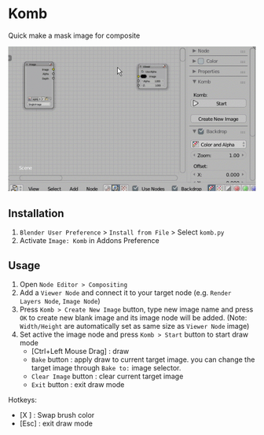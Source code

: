 # Komb

Quick make a mask image for composite

![image](./docs/a.gif)

## Installation
1. `Blender User Preference` > `Install from File` > Select `komb.py`
2. Activate `Image: Komb` in Addons Preference


## Usage

1. Open `Node Editor > Compositing`
2. Add a `Viewer Node` and connect it to your target node (e.g. `Render Layers Node`, `Image Node`)
3. Press `Komb > Create New Image` button, type new image name and press `OK`
    to create new blank image and its image node will be added.
    (Note: `Width/Height` are automatically set as same size as `Viewer Node` image)
4. Set active the image node and press `Komb > Start` button to start draw mode
    * [Ctrl+Left Mouse Drag] : draw
    * `Bake` button : apply draw to current target image. you can change the target image through `Bake to:` image selector.
    * `Clear Image` button : clear current target image
    * `Exit` button : exit draw mode

Hotkeys:
  * [X ] : Swap brush color
  * [Esc] : exit draw mode
  
